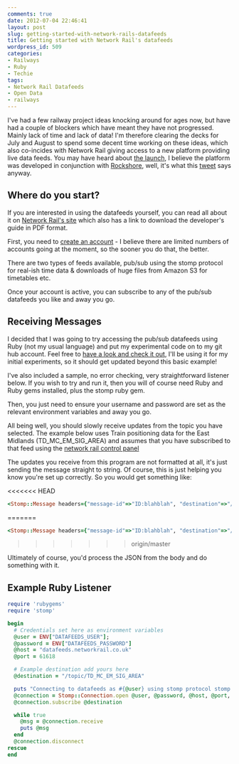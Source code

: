 ```yaml
---
comments: true
date: 2012-07-04 22:46:41
layout: post
slug: getting-started-with-network-rails-datafeeds
title: Getting started with Network Rail's datafeeds
wordpress_id: 509
categories:
- Railways
- Ruby
- Techie
tags:
- Network Rail Datafeeds
- Open Data
- railways
---
```


I've had a few railway project ideas knocking around for ages now, but have had a couple of blockers which have meant they have not progressed. Mainly lack of time and lack of data! I'm therefore clearing the decks for July and August to spend some decent time working on these ideas, which also co-incides with Network Rail giving access to a new platform providing live data feeds. You may have heard about [the launch](http://www.techweekeurope.co.uk/news/network-rail-open-data-feeds-83128), I believe the platform was developed in conjunction with [Rockshore](http://rockshore.net/), well, it's what this [tweet](https://twitter.com/rockshoreltd/status/218323058493108224) says anyway.


## Where do you start?


If you are interested in using the datafeeds yourself, you can read all about it on [Network Rail's site](http://www.networkrail.co.uk/data-feeds/) which also has a link to download the developer's guide in PDF format.

First, you need to [create an account](https://datafeeds.networkrail.co.uk/ntrod/login) - I believe there are limited numbers of accounts going at the moment, so the sooner you do that, the better.

There are two types of feeds available, pub/sub using the stomp protocol for real-ish time data & downloads of huge files from Amazon S3 for timetables etc.

Once your account is active, you can subscribe to any of the pub/sub datafeeds you like and away you go.


## Receiving Messages


I decided that I was going to try accessing the pub/sub datafeeds using Ruby (not my usual language) and put my experimental code on to my git hub account. Feel free to [have a look and check it out](https://github.com/jamesjefferies/national-rail-datafeeds-ruby-examples), I'll be using it for my initial experiments, so it should get updated beyond this basic example!

I've also included a sample, no error checking, very straightforward listener below. If you wish to try and run it, then you will of course need Ruby and Ruby gems installed, plus the stomp ruby gem.

Then, you just need to ensure your username and password are set as the relevant environment variables and away you go.

All being well, you should slowly receive updates from the topic you have selected. The example below uses Train positioning data for the East Midlands (TD_MC_EM_SIG_AREA) and assumes that you have subscribed to that feed using the [network rail control panel](https://datafeeds.networkrail.co.uk/ntrod/myFeeds)

The updates you receive from this program are not formatted at all, it's just sending the message straight to string. Of course, this is just helping you know you're set up correctly. So you would get something like:

<<<<<<< HEAD
``` ruby
<Stomp::Message headers={"message-id"=>"ID:blahblah", "destination"=>"/topic/TD_MC_EM_SIG_AREA", "timestamp"=>"1341436026840", "expires"=>"1341436326840", "persistent"=>"true", "priority"=>"4"} body='[{"CA_MSG":{"to":"1234","time":"1341435963000","area_id":"WH","msg_type":"CA","from":"5678","descr":"1Z99"}}]' command='MESSAGE' >
``` 
=======

``` ruby
<Stomp::Message headers={"message-id"=>"ID:blahblah", "destination"=>"/topic/TD_MC_EM_SIG_AREA", "timestamp"=>"1341436026840", "expires"=>"1341436326840", "persistent"=>"true", "priority"=>"4"} body='[{"CA_MSG":{"to":"1234","time":"1341435963000","area_id":"WH","msg_type":"CA","from":"5678","descr":"1Z99"}}]' command='MESSAGE' >
```

>>>>>>> origin/master

Ultimately of course, you'd process the JSON from the body and do something with it.


## Example Ruby Listener


``` ruby
require 'rubygems'
require 'stomp'

begin
  # Credentials set here as environment variables
  @user = ENV["DATAFEEDS_USER"];
  @password = ENV["DATAFEEDS_PASSWORD"]
  @host = "datafeeds.networkrail.co.uk"
  @port = 61618

  # Example destination add yours here
  @destination = "/topic/TD_MC_EM_SIG_AREA"

  puts "Connecting to datafeeds as #{@user} using stomp protocol stomp://#{@host}:#{@port}\n"
  @connection = Stomp::Connection.open @user, @password, @host, @port, true
  @connection.subscribe @destination

  while true
    @msg = @connection.receive
    puts @msg
  end
  @connection.disconnect
rescue
end
```
